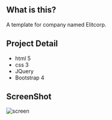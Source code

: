 ## What is this?
A template for company named Elitcorp.

## Project Detail
* html 5
* css 3
* JQuery
* Bootstrap 4

## ScreenShot
![screen](https://user-images.githubusercontent.com/26200198/70478708-5dfdc800-1ae4-11ea-9b90-1f3fd3ee81f7.png)
